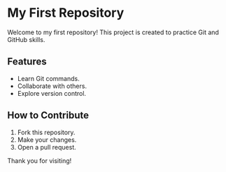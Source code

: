 # My First Repository

Welcome to my first repository! This project is created to practice Git and GitHub skills.

## Features
- Learn Git commands.
- Collaborate with others.
- Explore version control.

## How to Contribute
1. Fork this repository.
2. Make your changes.
3. Open a pull request.

Thank you for visiting!
